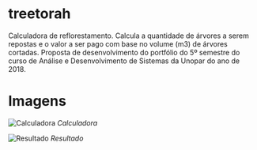 # treetorah
Calculadora de reflorestamento. Calcula a quantidade de árvores a serem repostas e o valor a ser pago com base no volume (m3) de árvores cortadas. Proposta de desenvolvimento do portfólio do 5º semestre do curso de Análise e Desenvolvimento de Sistemas da Unopar do ano de 2018. 

# Imagens

![Calculadora](https://i.imgur.com/890lDzk.jpg)
*Calculadora*

![Resultado](https://i.imgur.com/ZFQdze2.jpg)
*Resultado*
